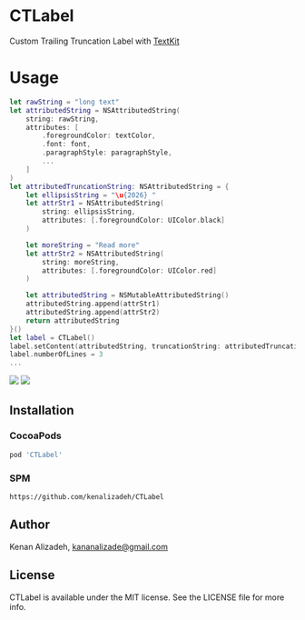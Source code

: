 # CTLabel
Custom Trailing Truncation Label with [TextKit](https://developer.apple.com/documentation/appkit/textkit)

# Usage

```swift
let rawString = "long text"
let attributedString = NSAttributedString(
    string: rawString,
    attributes: [
        .foregroundColor: textColor,
        .font: font,
        .paragraphStyle: paragraphStyle,
        ...
    ]
)
let attributedTruncationString: NSAttributedString = {
    let ellipsisString = "\u{2026} "
    let attrStr1 = NSAttributedString(
        string: ellipsisString,
        attributes: [.foregroundColor: UIColor.black]
    )

    let moreString = "Read more"
    let attrStr2 = NSAttributedString(
        string: moreString,
        attributes: [.foregroundColor: UIColor.red]
    )

    let attributedString = NSMutableAttributedString()
    attributedString.append(attrStr1)
    attributedString.append(attrStr2)
    return attributedString
}()
let label = CTLabel()
label.setContent(attributedString, truncationString: attributedTruncationString)
label.numberOfLines = 3
...
```

![](https://github.com/user-attachments/assets/5eeb1485-9062-470a-9741-bb726824f708)
![](https://github.com/user-attachments/assets/29f343d9-38eb-4181-8efe-395e803b45f3)

## Installation

### CocoaPods
```ruby
pod 'CTLabel'
```

### SPM
```
https://github.com/kenalizadeh/CTLabel
```

## Author

Kenan Alizadeh, kananalizade@gmail.com

## License

CTLabel is available under the MIT license. See the LICENSE file for more info.

